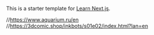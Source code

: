 This is a starter template for [Learn Next.js](https://nextjs.org/learn).

//https://www.aquarium.ru/en
//https://3dcomic.shop/inkbots/s01e02/index.html?lan=en